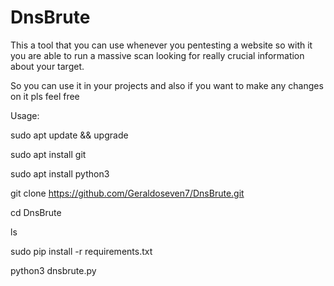 # DnsBrute
 This a tool that you can use whenever you pentesting a website so with it you are able to run a massive scan looking for really crucial information about your target. 

  So you can use it in your projects and also if you want to make any changes on it pls feel free


 Usage:

sudo apt update && upgrade

sudo apt install git

sudo apt install python3

git clone https://github.com/Geraldoseven7/DnsBrute.git

cd DnsBrute

ls

sudo pip install -r requirements.txt

python3 dnsbrute.py

